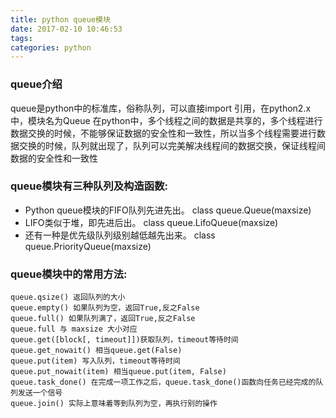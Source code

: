 ```yaml
---
title: python queue模块
date: 2017-02-10 10:46:53
tags:
categories: python
---
```

### queue介绍

queue是python中的标准库，俗称队列，可以直接import 引用，在python2.x中，模块名为Queue
在python中，多个线程之间的数据是共享的，多个线程进行数据交换的时候，不能够保证数据的安全性和一致性，所以当多个线程需要进行数据交换的时候，队列就出现了，队列可以完美解决线程间的数据交换，保证线程间数据的安全性和一致性
### queue模块有三种队列及构造函数:

- Python queue模块的FIFO队列先进先出。 class queue.Queue(maxsize)
- LIFO类似于堆，即先进后出。 class queue.LifoQueue(maxsize)
- 还有一种是优先级队列级别越低越先出来。 class queue.PriorityQueue(maxsize)

### queue模块中的常用方法:
```
queue.qsize() 返回队列的大小
queue.empty() 如果队列为空，返回True,反之False
queue.full() 如果队列满了，返回True,反之False
queue.full 与 maxsize 大小对应
queue.get([block[, timeout]])获取队列，timeout等待时间
queue.get_nowait() 相当queue.get(False)
queue.put(item) 写入队列，timeout等待时间
queue.put_nowait(item) 相当queue.put(item, False)
queue.task_done() 在完成一项工作之后，queue.task_done()函数向任务已经完成的队列发送一个信号
queue.join() 实际上意味着等到队列为空，再执行别的操作
```
